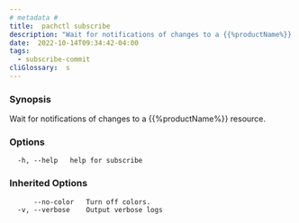 ```yaml
---
# metadata # 
title:  pachctl subscribe
description: "Wait for notifications of changes to a {{%productName%}} resource."
date:  2022-10-14T09:34:42-04:00
tags:
  - subscribe-commit
cliGlossary:  s
---
```


### Synopsis

Wait for notifications of changes to a {{%productName%}} resource.

### Options

```
  -h, --help   help for subscribe
```

### Inherited Options

```
      --no-color   Turn off colors.
  -v, --verbose    Output verbose logs
```

